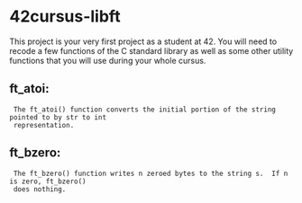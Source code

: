 # 42cursus-libft
This project is your very first project as a student at 42. You will need to recode a few functions of the C standard library as well as some other utility functions that you will use during your whole cursus.

## ft_atoi:
     The ft_atoi() function converts the initial portion of the string pointed to by str to int
     representation.

## ft_bzero:
     The ft_bzero() function writes n zeroed bytes to the string s.  If n is zero, ft_bzero()
     does nothing.
